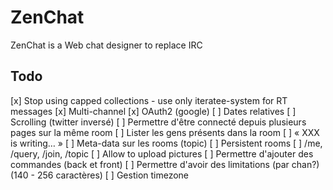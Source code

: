 # ZenChat

ZenChat is a Web chat designer to replace IRC

## Todo

[x] Stop using capped collections
    - use only iteratee-system for RT messages
[x] Multi-channel
[x] OAuth2 (google)
[ ] Dates relatives
[ ] Scrolling (twitter inversé)
[ ] Permettre d'être connecté depuis plusieurs pages sur la même room
[ ] Lister les gens présents dans la room
[ ] « XXX is writing… »
[ ] Meta-data sur les rooms (topic)
[ ] Persistent rooms
[ ] /me, /query, /join, /topic
[ ] Allow to upload pictures
[ ] Permettre d'ajouter des commandes (back et front)
[ ] Permettre d'avoir des limitations (par chan?) (140 - 256 caractères)
[ ] Gestion timezone
